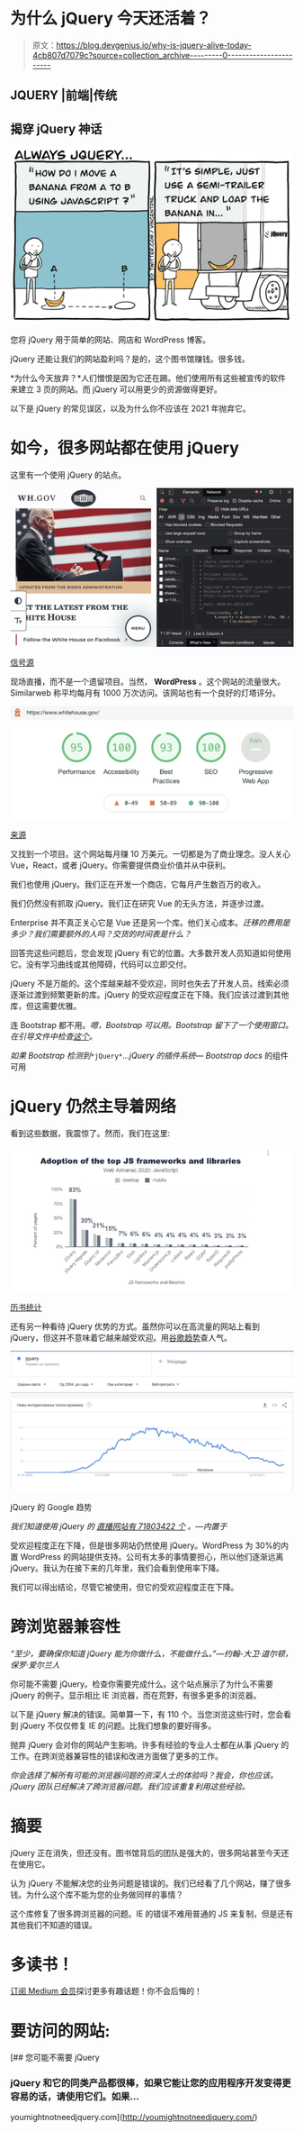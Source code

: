 # 为什么 jQuery 今天还活着？

> 原文：<https://blog.devgenius.io/why-is-jquery-alive-today-4cb807d7079c?source=collection_archive---------0----------------------->

## JQUERY |前端|传统

## 揭穿 jQuery 神话

![](img/ccccd504c97c725396e2e21cadd804af.png)

您将 jQuery 用于简单的网站、网店和 WordPress 博客。

jQuery 还能让我们的网站盈利吗？是的，这个图书馆赚钱。很多钱。

*为什么今天放弃？*人们憎恨是因为它还在踢。他们使用所有这些被宣传的软件来建立 3 页的网站。而 jQuery 可以用更少的资源做得更好。

以下是 jQuery 的常见误区，以及为什么你不应该在 2021 年抛弃它。

# 如今，很多网站都在使用 jQuery

这里有一个使用 jQuery 的站点。

![](img/e6d12bb079d4edf3f4811ba86aa176f7.png)

[信号源](https://twitter.com/levelsio/status/1352127615482687488)

现场直播，而不是一个遗留项目。当然， **WordPress** 。这个网站的流量很大。Similarweb 称平均每月有 1000 万次访问。该网站也有一个良好的灯塔评分。

![](img/1cc05c644f8c411bf1baf7216e4fb895.png)

[来源](https://twitter.com/wesbos/status/1351957829461155849)

又找到一个项目。这个网站每月赚 10 万美元。一切都是为了商业理念。没人关心 Vue，React，或者 jQuery。你需要提供商业价值并从中获利。

我们也使用 jQuery。我们正在开发一个商店，它每月产生数百万的收入。

我们仍然没有抓取 jQuery。我们正在研究 Vue 的无头方法，并逐步过渡。

Enterprise 并不真正关心它是 Vue 还是另一个库。他们关心成本。*迁移的费用是多少？我们需要额外的人吗？交货的时间表是什么？*

回答完这些问题后，您会发现 jQuery 有它的位置。大多数开发人员知道如何使用它。没有学习曲线或其他障碍，代码可以立即交付。

jQuery 不是万能的。这个库越来越不受欢迎，同时也失去了开发人员。线索必须逐渐过渡到频繁更新的库。jQuery 的受欢迎程度正在下降。我们应该过渡到其他库，但这需要优雅。

连 Bootstrap 都不用。*嗯，Bootstrap 可以用。Bootstrap 留下了一个使用窗口。在引导文件中检查[这个](https://getbootstrap.com/docs/5.0/getting-started/javascript/#still-want-to-use-jquery-its-possible)。*

*如果 Bootstrap 检测到*`*jQuery*`*…jQuery 的插件系统— Bootstrap docs* 的组件可用

# jQuery 仍然主导着网络

看到这些数据，我震惊了。然而，我们在这里:

![](img/92b307534739159ef5ecbfbf752cb9b7.png)

[历书统计](https://almanac.httparchive.org/en/2020/javascript#fig-21)

还有另一种看待 jQuery 优势的方式。虽然你可以在高流量的网站上看到 jQuery，但这并不意味着它越来越受欢迎。用[谷歌趋势](https://trends.google.com/trends/explore?date=all&geo=US&q=jquery)查人气。

![](img/6053ae19c41c909990d617835537dbbc.png)

jQuery 的 Google 趋势

*我们知道使用 jQuery 的* [*直播网站有 71803422 个*](https://trends.builtwith.com/websitelist/jQuery) *。—内置于*

受欢迎程度正在下降，但是很多网站仍然使用 jQuery。WordPress 为 30%的内置 WordPress 的网站提供支持。公司有太多的事情要担心，所以他们逐渐远离 jQuery。我认为在接下来的几年里，我们会看到使用率下降。

我们可以得出结论，尽管它被使用，但它的受欢迎程度正在下降。

# 跨浏览器兼容性

*“至少，要确保你知道 jQuery 能为你做什么，不能做什么。”—约翰-大卫·道尔顿，保罗·爱尔兰人*

你可能不需要 jQuery。检查你需要完成什么。这个站点展示了为什么不需要 jQuery 的例子。显示相比 IE 浏览器，而在荒野，有很多更多的浏览器。

以下是 jQuery 解决的错误。简单算一下，有 110 个。当您浏览这些行时，您会看到 jQuery 不仅仅修复 IE 的问题。比我们想象的要好得多。

抛弃 jQuery 会对你的网站产生影响。许多有经验的专业人士都在从事 jQuery 的工作。在跨浏览器兼容性的错误和改进方面做了更多的工作。

*你会选择了解所有可能的浏览器问题的资深人士的体验吗？我会，你也应该。jQuery 团队已经解决了跨浏览器问题。我们应该重复利用这些经验。*

# 摘要

jQuery 正在消失，但还没有。图书馆背后的团队是强大的，很多网站甚至今天还在使用它。

认为 jQuery 不能解决您的业务问题是错误的。我们已经看了几个网站，赚了很多钱。为什么这个库不能为您的业务做同样的事情？

这个库修复了很多跨浏览器的问题。IE 的错误不难用普通的 JS 来复制，但是还有其他我们不知道的错误。

# 多读书！

[订阅 Medium 会员](https://zivce.medium.com/membership)探讨更多有趣话题！你不会后悔的！

# 要访问的网站:

 [## 您可能不需要 jQuery

### jQuery 和它的同类产品都很棒，如果它能让您的应用程序开发变得更容易的话，请使用它们。如果…

youmightnotneedjquery.com](http://youmightnotneedjquery.com/)
